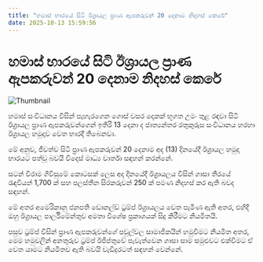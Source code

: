 ```yaml
---
title: "හමාස් භාරයේ සිටි ඊශ්‍රායල ප්‍රාණ ඇපකරුවන් 20 දෙනාම නිදහස් කෙරේ"
date: 2025-10-13 15:59:56
---
```


# හමාස් භාරයේ සිටි ඊශ්‍රායල ප්‍රාණ ඇපකරුවන් 20 දෙනාම නිදහස් කෙරේ

![Thumbnail](https://helakuru.sgp1.cdn.digitaloceanspaces.com/esana/images/lib/hamas-jko.jpg)

හමාස් සංවිධානය විසින් පැහැරගෙන ගොස් වසර දෙකක් භූගත උමං තුළ රඳවා සිටි ඊශ්‍රායල ප්‍රාණ ඇපකරුවන්ගෙන් ඉතිරි 13 දෙනා ද ජාත්‍යන්තර රතුකුරුස සංවිධානය හරහා ඊශ්‍රායල හමුදාව වෙත භාරදී තිබෙනවා.

මේ අනුව, ජීවත්ව සිටි ප්‍රාණ ඇපකරුවන් 20 දෙනාම අද (13) දිනයේදී ඊශ්‍රායල හමුදා භාරයට පත්වූ බවයි විදෙස් මාධ්‍ය වාර්තා සඳහන් කරන්නේ.

සටන් විරාම ගිවිසුමේ කොටසක් ලෙස අද දිනයේදී ඊශ්‍රායල‍ය විසින් ගාසා තීරයේ රැඳවියන් 1,700 ක් සහ පලස්තීන සිරකරුවන් 250 ක් පමණ නිදහස් කර ඇති බවද සඳහන්.

මේ අතර අමෙරිකානු ජනපති ඩොනල්ඩ් ට්‍රම්ප් ඊශ්‍රායලය වෙත පැමිණ ඇති අතර, එහිදී ඔහු ඊශ්‍රායල පාර්ලිමේන්තුව අමතා විශේෂ ප්‍රකාශයක් සිදු කිරීමට නියමිතයි.

පසුව ට්‍රම්ප් විසින් ප්‍රාණ ඇපකරුවන්ගේ පවුල්වල සාමාජිකයින් හමුවීමට නියමිත අතර, මෙම හමුවලින් අනතුරුව ට්‍රම්ප් ඊජිප්තුවේ පැවැත්වෙන ගාසා සාම සමුළුවට එක්වීමට ඒ වෙත යාමට නියමිතව ඇති බවයි වැඩිදුරටත් සඳහන් වෙන්නේ.

